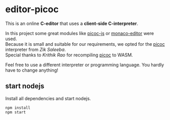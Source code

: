 # editor-picoc
  
This is an online **C-editor** that uses a **client-side C-interpreter**.  
  
In this project some great modules like [picoc-js](https://www.npmjs.com/package/picoc-js) or [monaco-editor](https://microsoft.github.io/monaco-editor/) were used.  
Because it is small and suitable for our requirements, we opted for the [picoc](https://gitlab.com/zsaleeba/picoc) interpreter from *Zik Saleeba*.  
Special thanks to *Krithik Rao* for recompiling [picoc](https://gitlab.com/zsaleeba/picoc) to WASM. 
  
Feel free to use a different interpreter or programming language. You hardly have to change anything!

## start nodejs

Install all dependencies and start nodejs.

```
npm install
npm start
```

